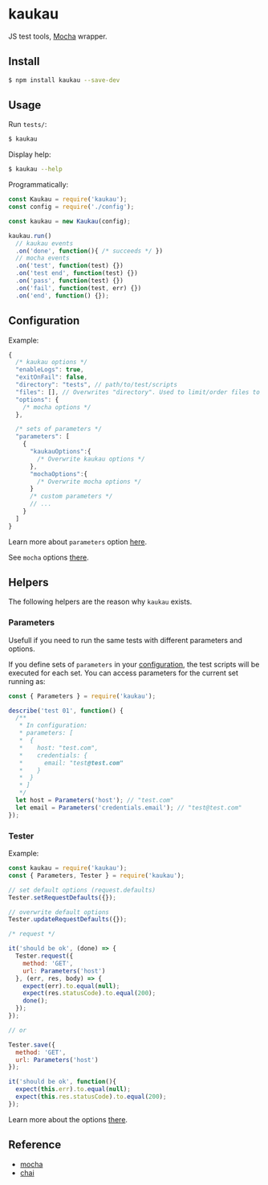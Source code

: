 # kaukau
JS test tools, [Mocha](https://mochajs.org/) wrapper.

## Install

```bash
$ npm install kaukau --save-dev
```

## Usage

Run `tests/`:
```bash
$ kaukau
```

Display help:
```bash
$ kaukau --help
```

Programmatically:
```js
const Kaukau = require('kaukau');
const config = require('./config');

const kaukau = new Kaukau(config);

kaukau.run()
  // kaukau events
  .on('done', function(){ /* succeeds */ })
  // mocha events
  .on('test', function(test) {})
  .on('test end', function(test) {})
  .on('pass', function(test) {})
  .on('fail', function(test, err) {})
  .on('end', function() {});
```

## Configuration

Example:
```js
{
  /* kaukau options */
  "enableLogs": true,
  "exitOnFail": false,
  "directory": "tests", // path/to/test/scripts
  "files": [], // Overwrites "directory". Used to limit/order files to be loaded for execution. (e.g.: [ "tests/test01.js" ])
  "options": {
    /* mocha options */
  },

  /* sets of parameters */
  "parameters": [
    {      
      "kaukauOptions":{
        /* Overwrite kaukau options */
      },
      "mochaOptions":{
        /* Overwrite mocha options */
      }
      /* custom parameters */
      // ...
    }
  ]  
}
```

Learn more about `parameters` option [here](#parameters).

See `mocha` options [there](https://mochajs.org/api/mocha).

## Helpers

The following helpers are the reason why `kaukau` exists.

### Parameters

Usefull if you need to run the same tests with different parameters and options.

If you define sets of `parameters` in your [configuration](#configuration), the test scripts will be executed for each set.
You can access parameters for the current set running as:
```js
const { Parameters } = require('kaukau');

describe('test 01', function() {
  /**
   * In configuration:
   * parameters: [
   *  {
   *    host: "test.com",
   *    credentials: {
   *      email: "test@test.com"
   *    }
   *  }
   * ]
   */
  let host = Parameters('host'); // "test.com"
  let email = Parameters('credentials.email'); // "test@test.com"
});
```

### Tester

Example:
```js
const kaukau = require('kaukau');
const { Parameters, Tester } = require('kaukau');

// set default options (request.defaults)
Tester.setRequestDefaults({});

// overwrite default options
Tester.updateRequestDefaults({});

/* request */

it('should be ok', (done) => {
  Tester.request({
    method: 'GET',
    url: Parameters('host')
  }, (err, res, body) => {
    expect(err).to.equal(null);
    expect(res.statusCode).to.equal(200);
    done();
  });
});

// or

Tester.save({
  method: 'GET',
  url: Parameters('host')
});

it('should be ok', function(){
  expect(this.err).to.equal(null);
  expect(this.res.statusCode).to.equal(200);
});
```

Learn more about the options [there](https://www.npmjs.com/package/request).

## Reference

- [mocha](https://mochajs.org/)
- [chai](https://www.chaijs.com/api/)
